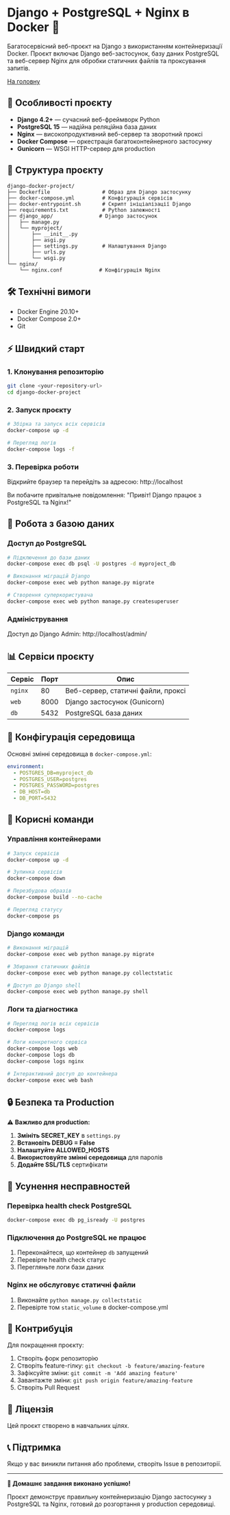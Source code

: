 # Django + PostgreSQL + Nginx в Docker 🐳

Багатосервісний веб-проєкт на Django з використанням контейнеризації Docker. Проєкт включає Django веб-застосунок, базу даних PostgreSQL та веб-сервер Nginx для обробки статичних файлів та проксування запитів.

[На головну](./README.md)

## 🚀 Особливості проєкту

- **Django 4.2+** — сучасний веб-фреймворк Python
- **PostgreSQL 15** — надійна реляційна база даних
- **Nginx** — високопродуктивний веб-сервер та зворотний проксі
- **Docker Compose** — оркестрація багатоконтейнерного застосунку
- **Gunicorn** — WSGI HTTP-сервер для production

## 📁 Структура проєкту

```
django-docker-project/
├── Dockerfile                 # Образ для Django застосунку
├── docker-compose.yml         # Конфігурація сервісів
├── docker-entrypoint.sh       # Скрипт ініціалізації Django
├── requirements.txt           # Python залежності
├── django_app/               # Django застосунок
│   ├── manage.py
│   └── myproject/
│       ├── __init__.py
│       ├── asgi.py
│       ├── settings.py        # Налаштування Django
│       ├── urls.py
│       └── wsgi.py
└── nginx/
    └── nginx.conf            # Конфігурація Nginx
```

## 🛠 Технічні вимоги

- Docker Engine 20.10+
- Docker Compose 2.0+
- Git

## ⚡ Швидкий старт

### 1. Клонування репозиторію

```bash
git clone <your-repository-url>
cd django-docker-project
```

### 2. Запуск проєкту

```bash
# Збірка та запуск всіх сервісів
docker-compose up -d

# Перегляд логів
docker-compose logs -f
```

### 3. Перевірка роботи

Відкрийте браузер та перейдіть за адресою: http://localhost

Ви побачите привітальне повідомлення: "Привіт! Django працює з PostgreSQL та Nginx!"

## 🐘 Робота з базою даних

### Доступ до PostgreSQL

```bash
# Підключення до бази даних
docker-compose exec db psql -U postgres -d myproject_db

# Виконання міграцій Django
docker-compose exec web python manage.py migrate

# Створення суперкористувача
docker-compose exec web python manage.py createsuperuser
```

### Адміністрування

Доступ до Django Admin: http://localhost/admin/

## 📊 Сервіси проєкту

| Сервіс | Порт | Опис |
|--------|------|------|
| `nginx` | 80 | Веб-сервер, статичні файли, проксі |
| `web` | 8000 | Django застосунок (Gunicorn) |
| `db` | 5432 | PostgreSQL база даних |

## 🔧 Конфігурація середовища

Основні змінні середовища в `docker-compose.yml`:

```yaml
environment:
  - POSTGRES_DB=myproject_db
  - POSTGRES_USER=postgres
  - POSTGRES_PASSWORD=postgres
  - DB_HOST=db
  - DB_PORT=5432
```

## 📝 Корисні команди

### Управління контейнерами

```bash
# Запуск сервісів
docker-compose up -d

# Зупинка сервісів
docker-compose down

# Перезбудова образів
docker-compose build --no-cache

# Перегляд статусу
docker-compose ps
```

### Django команди

```bash
# Виконання міграцій
docker-compose exec web python manage.py migrate

# Збирання статичних файлів
docker-compose exec web python manage.py collectstatic

# Доступ до Django shell
docker-compose exec web python manage.py shell
```

### Логи та діагностика

```bash
# Перегляд логів всіх сервісів
docker-compose logs

# Логи конкретного сервіса
docker-compose logs web
docker-compose logs db
docker-compose logs nginx

# Інтерактивний доступ до контейнера
docker-compose exec web bash
```

## 🔒 Безпека та Production

⚠️ **Важливо для production:**

1. **Змініть SECRET_KEY** в `settings.py`
2. **Встановіть DEBUG = False**
3. **Налаштуйте ALLOWED_HOSTS**
4. **Використовуйте змінні середовища** для паролів
5. **Додайте SSL/TLS** сертифікати

## 🐛 Усунення несправностей

### Перевірка health check PostgreSQL

```bash
docker-compose exec db pg_isready -U postgres
```

### Підключення до PostgreSQL не працює

1. Переконайтеся, що контейнер `db` запущений
2. Перевірте health check статус
3. Перегляньте логи бази даних

### Nginx не обслуговує статичні файли

1. Виконайте `python manage.py collectstatic`
2. Перевірте том `static_volume` в docker-compose.yml

## 🤝 Контрибуція

Для покращення проєкту:

1. Створіть форк репозиторію
2. Створіть feature-гілку: `git checkout -b feature/amazing-feature`
3. Зафіксуйте зміни: `git commit -m 'Add amazing feature'`
4. Завантажте зміни: `git push origin feature/amazing-feature`
5. Створіть Pull Request

## 📜 Ліцензія

Цей проєкт створено в навчальних цілях.

## 📞 Підтримка

Якщо у вас виникли питання або проблеми, створіть Issue в репозиторії.

---

**🎯 Домашнє завдання виконано успішно!** 

Проєкт демонструє правильну контейнеризацію Django застосунку з PostgreSQL та Nginx, готовий до розгортання у production середовищі.